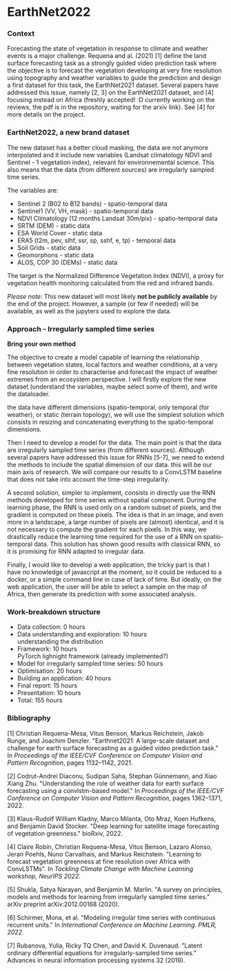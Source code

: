# EarthNet2022

### Context
Forecasting the state of vegetation in response to climate and weather events is a major challenge. Requena and al. (2021) [1] define the land surface forecasting task as a strongly guided video prediction task where the objective is to forecast the vegetation developing at very fine resolution using topography and weather variables to guide the prediction and design a first dataset for this task, the EarthNet2021 dataset. Several papers have addressed this issue, namely [2, 3] on the EarthNet2021 dataset, and [4] focusing instead on Africa (freshly accepted! :D currently working on the reviews, the pdf is in the repository, waiting for the arxiv link). See [4] for more details on the project.

### EarthNet2022, a new brand dataset
The new dataset  has a better cloud masking, the data are not anymore interpolated and it include new variables (Landsat climatology NDVI and Sentinel - 1 vegetation index), relevant for environnemental science. This also means that the data (from different sources) are irregularly sampled time series.

The variables are:
* Sentinel 2 (B02 to B12 bands) - spatio-temporal data
* Sentinel1 (VV, VH, mask) - spatio-temporal data
* NDVI Climatology (12 months Landsat 30m/pix) - spatio-temporal data
* SRTM (DEM) - static data
* ESA World Cover - static data
* ERA5 (t2m, pev, slhf, ssr, sp, sshf, e, tp) - temporal data
* Soil Grids - static data
* Geomorphons - static data
* ALOS, COP 30 (DEMs) - static data

The target is the Normalized Difference Vegetation Index (NDVI), a proxy for vegetation health monitoring calculated from the red and infrared bands.

*Please note:* This new dataset will most likely **not be publicly available** by the end of the project. However, a sample (or few if needed) will be available, as well as the jupyters used to explore the data. 

### Approach - Irregularly sampled time series
**Bring your own method** 

The objective to create a model capable of learning the relationship between vegetation states, local factors and weather conditions, at a very fine resolution in order to characterise and forecast the impact of weather extremes from an ecosystem perspective. I will firstly explore the new dataset (understand the variables, maybe select some of them), and write the dataloader. 

the data have different dimensions (spatio-temporal, only temporal (for weather), or static (terrain topology), we will use the simplest solution which consists in resizing and concatenating everything to the spatio-temporal dimensions.

Then I need to develop a model for the data. The main point is that the data are irregularly sampled time series (from different sources). Although several papers have addressed this issue for RNNs [5-7], we need to extend the methods to include the spatial dimension of our data. this will be our main axis of research. We will compare our results to a ConvLSTM baseline that does not take into account the time-step irregularity. 

A second solution, simpler to implement, consists in directly use the RNN methods developed for time series without spatial component. During the learning phase, the RNN is used only on a random subset of pixels, and the gradient is computed on these pixels. The idea is that in an image, and even more in a landscape, a large number of pixels are (almost) identical, and it is not necessary to compute the gradient for each pixels. In this way, we drastically reduce the learning time required for the use of a RNN on spatio-temporal data. This solution has shown good results with classical RNN, so it is promising for RNN adapted to irregular data. 

Finally, I would like to develop a web application, the tricky part is that I have no knowledge of javascript at the moment, so it could be reduced to a docker, or a simple command line in case of lack of time. But ideally, on the web application, the user will be able to select a sample on the map of Africa, then generate its prediction with some associated analysis. 

### Work-breakdown structure 
 * Data collection: 0 hours
 * Data understanding and exploration: 10 hours   
understanding the distribution 
 * Framework: 10 hours   
PyTorch lighnight framework (already implemented?)
 * Model for irregularly sampled time series: 50 hours
 * Optimisation: 20 hours 
 * Building an application: 40 hours   
 * Final report: 15 hours
 * Presentation: 10 hours
 * Total: 155 hours


### Bibliography
[1] Christian Requena-Mesa, Vitus Benson, Markus Reichstein, Jakob Runge, and Joachim Denzler. "Earthnet2021: A large-scale dataset and challenge for earth surface forecasting as a guided video prediction task." In *Proceedings of the IEEE/CVF Conference on Computer Vision and Pattern Recognition*, pages 1132–1142, 2021.

[2] Codrut-Andrei Diaconu, Sudipan Saha, Stephan Günnemann, and Xiao Xiang Zhu. "Understanding the role of weather data for earth surface forecasting using a convlstm-based model." In *Proceedings of the IEEE/CVF Conference on Computer Vision and Pattern Recognition*, pages 1362–1371, 2022.

[3] Klaus-Rudolf William Kladny, Marco Milanta, Oto Mraz, Koen Hufkens, and Benjamin David Stocker. "Deep learning for satellite image forecasting of vegetation greenness." bioRxiv, 2022.

[4] Claire Robin, Christian Requena-Mesa, Vitus Benson, Lazaro Alonso, Jeran Poehls, Nuno Carvalhais, and Markus Reichstein. "Learning to forecast vegetation greenness at fine resolution over Africa with ConvLSTMs". In *Tackling Climate Change with Machine Learning workshop, NeurIPS 2022*.

[5] Shukla, Satya Narayan, and Benjamin M. Marlin. "A survey on principles, models and methods for learning from irregularly sampled time series." arXiv preprint arXiv:2012.00168 (2020).

[6] Schirmer, Mona, et al. "Modeling irregular time series with continuous recurrent units." In *International Conference on Machine Learning. PMLR, 2022*.

[7] Rubanova, Yulia, Ricky TQ Chen, and David K. Duvenaud. "Latent ordinary differential equations for irregularly-sampled time series." Advances in neural information processing systems 32 (2019).
